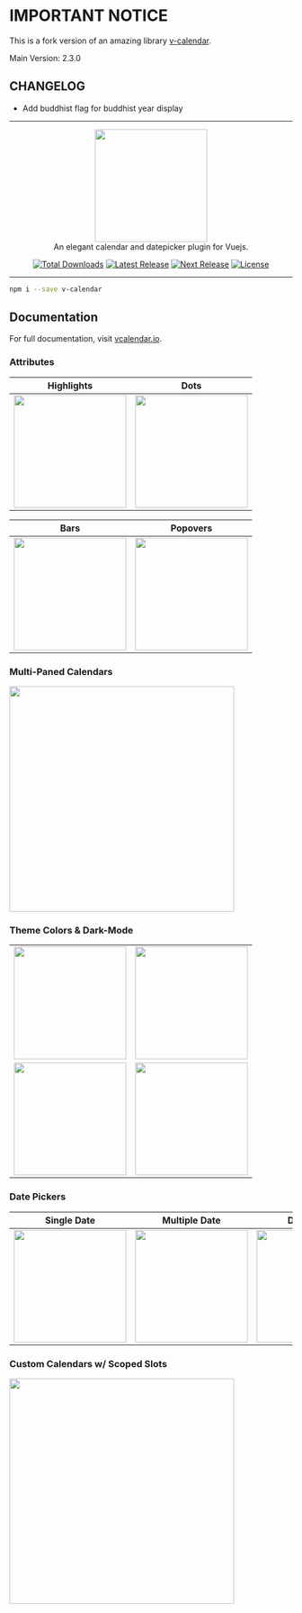 # IMPORTANT NOTICE

This is a fork version of an amazing library [v-calendar](https://www.npmjs.com/package/v-calendar).


Main Version: 2.3.0

## CHANGELOG

- Add buddhist flag for buddhist year display 

-----
<p align="center">
    <a href="https://vcalendar.io/" target="_blank">
      <img width="200" src="https://res.cloudinary.com/dqgcfqzpk/image/upload/v1557324348/v-calendar/hero.png">
    </a>
    <br>
    An elegant calendar and datepicker plugin for Vuejs.
</p>

<p align="center">
    <a href="https://www.npmjs.com/package/v-calendar"><img src="https://img.shields.io/npm/dt/v-calendar.svg" alt="Total Downloads"></a>
    <a href="https://github.com/nathanreyes/v-calendar/releases"><img src="https://img.shields.io/npm/v/v-calendar.svg" alt="Latest Release"></a>
    <a href="https://github.com/nathanreyes/v-calendar/releases"><img src="https://img.shields.io/npm/v/v-calendar/next.svg" alt="Next Release"></a>
    <a href="https://github.com/nathanreyes/v-calendar/blob/master/LICENSE"><img src="https://img.shields.io/npm/l/v-calendar.svg" alt="License"></a>
</p>

------

```bash
npm i --save v-calendar
```

## Documentation

For full documentation, visit [vcalendar.io](https://vcalendar.io/).

### Attributes

| Highlights | Dots |
| :---: | :---: |
| <img width="200" src="https://res.cloudinary.com/dqgcfqzpk/image/upload/v1557326557/v-calendar/highlights.png"> | <img width="200" src="https://res.cloudinary.com/dqgcfqzpk/image/upload/v1557326557/v-calendar/dots.png"> |

| Bars | Popovers |
| :---: | :---: |
| <img width="200" src="https://res.cloudinary.com/dqgcfqzpk/image/upload/v1557326557/v-calendar/bars.png"> | <img width="200" src="https://res.cloudinary.com/dqgcfqzpk/image/upload/v1557326557/v-calendar/popovers.png"> |

### Multi-Paned Calendars

<img width="400" src="https://res.cloudinary.com/dqgcfqzpk/image/upload/v1557326946/v-calendar/multi-paned.png">

### Theme Colors & Dark-Mode

| | |
| :---: | :---: |
| <img width="200" src="https://res.cloudinary.com/dqgcfqzpk/image/upload/v1557327273/v-calendar/dark-blue.png"> | <img width="200" src="https://res.cloudinary.com/dqgcfqzpk/image/upload/v1557327429/v-calendar/dark-red.png"> |
| <img width="200" src="https://res.cloudinary.com/dqgcfqzpk/image/upload/v1557327429/v-calendar/dark-teal.png"> | <img width="200" src="https://res.cloudinary.com/dqgcfqzpk/image/upload/v1557327429/v-calendar/dark-purple.png"> |

### Date Pickers

| **Single Date** | **Multiple Date** | **Date Range** |
| :---: | :---: | :---: |
| <img width="200" src="https://res.cloudinary.com/dqgcfqzpk/image/upload/v1557327864/v-calendar/single-picker.png"> | <img width="200" src="https://res.cloudinary.com/dqgcfqzpk/image/upload/v1557327864/v-calendar/multi-picker.png"> | <img width="200" src="https://res.cloudinary.com/dqgcfqzpk/image/upload/v1557327864/v-calendar/range-picker.png"> |

### Custom Calendars w/ Scoped Slots

<img width="400" src="https://res.cloudinary.com/dqgcfqzpk/image/upload/v1557328504/v-calendar/custom-calendars.png">
